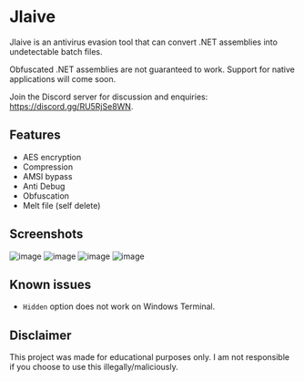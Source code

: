 # Jlaive

Jlaive is an antivirus evasion tool that can convert .NET assemblies into undetectable batch files.

Obfuscated .NET assemblies are not guaranteed to work. Support for native applications will come soon.

Join the Discord server for discussion and enquiries: https://discord.gg/RU5RjSe8WN.

## Features
- AES encryption
- Compression
- AMSI bypass
- Anti Debug
- Obfuscation
- Melt file (self delete)

## Screenshots
![image](https://github.com/ch2sh/Jlaive/raw/github-pages/assets/screenshot.png)
![image](https://media.discordapp.net/attachments/959762900443070485/974469247021506590/unknown.png)
![image](https://media.discordapp.net/attachments/959762900443070485/973935543543033856/unknown.png)
![image](https://media.discordapp.net/attachments/959762900443070485/973935592670908456/unknown.png)

## Known issues

- `Hidden` option does not work on Windows Terminal.

## Disclaimer
This project was made for educational purposes only. I am not responsible if you choose to use this illegally/maliciously.
